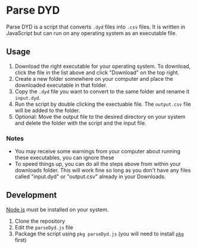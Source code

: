 # Parse DYD

Parse DYD is a script that converts `.dyd` files into `.csv` files. It is written in JavaScript but can run on any operating system as an executable file.

## Usage

1. Download the right executable for your operating system. To download, click the file in the list above and click "Download" on the top right.
2. Create a new folder somewhere on your computer and place the downloaded executable in that folder.
3. Copy the `.dyd` file you want to convert to the same folder and rename it `input.dyd`.
4. Run the script by double clicking the exectuable file. The `output.csv` file will be added to the folder.
5. Optional: Move the output file to the desired directory on your system and delete the folder with the script and the input file.

### Notes
* You may receive some warnings from your computer about running these executables, you can ignore these
* To speed things up, you can do all the steps above from within your downloads folder. This will work fine so long as you don't have any files called "input.dyd" or "output.csv" already in your Downloads.


## Development

[Node.js](https://nodejs.org/en/) must be installed on your system.

1. Clone the repository
2. Edit the `parseDyd.js` file
3. Package the script using `pkg parseDyd.js` (you will need to install [`pkg`](https://www.npmjs.com/package/pkg) first)
